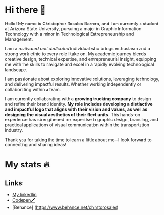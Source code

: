 # Hi there 👋

Hello! My name is Christopher Rosales Barrera, and I am currently a student at Arizona State University, pursuing a major in Graphic Information Technology with a minor in Technological Entrepreneurship and Management.


I am a *motivated and dedicated* individual who brings enthusiasm and a strong work ethic to every role I take on. My academic journey blends creative design, technical expertise, and entrepreneurial insight, equipping me with the skills to navigate and excel in a rapidly evolving technological landscape.

I am passionate about exploring innovative solutions, leveraging technology, and delivering impactful results. Whether working independently or collaborating within a team.




I am currently collaborating with a **growing trucking company** to design and refine their brand identity. **My role includes developing a distinctive and impactful logo that aligns with their vision and values, as well as designing the visual aesthetics of their fleet units.** This hands-on experience has strengthened my expertise in graphic design, branding, and practical applications of visual communication within the transportation industry.


Thank you for taking the time to learn a little about me—I look forward to connecting and sharing ideas!

# My stats 🔥

## Links:

- [My linkedlin](https://www.linkedin.com/in/christopher-rosales-barrera-486026292?utm_source=share&utm_campaign=share_via&utm_content=profile&utm_medium=ios_app) 
- [Codepen🖊️](https://codepen.io/Christopher-Rosales-the-styleful)
- [Behance] (https://www.behance.net/chirstorosales)
